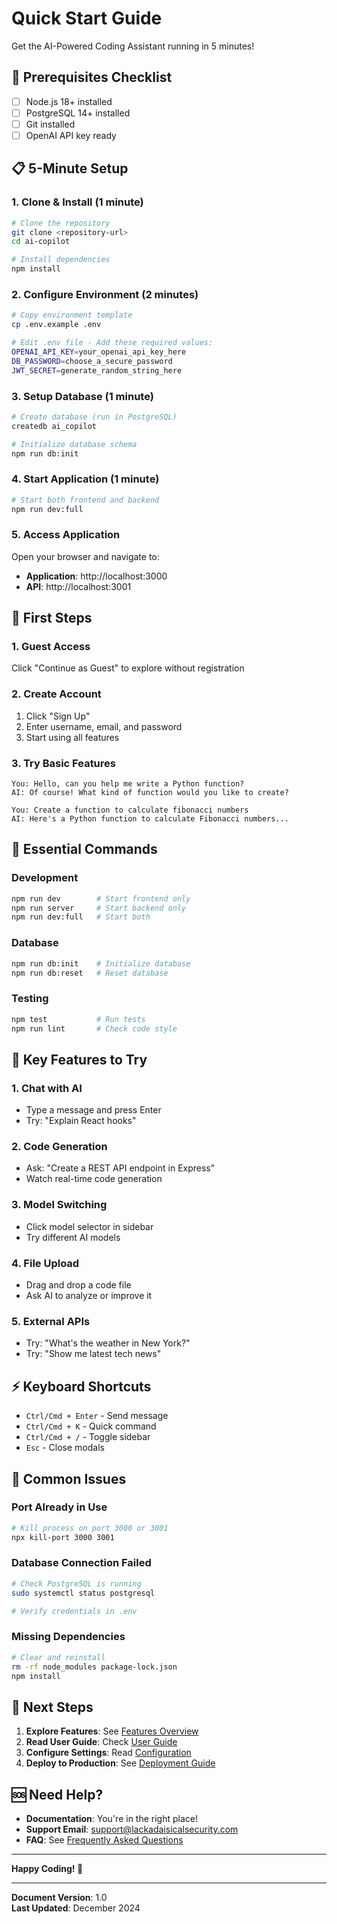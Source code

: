 # Quick Start Guide

Get the AI-Powered Coding Assistant running in 5 minutes!

## 🚀 Prerequisites Checklist

- [ ] Node.js 18+ installed
- [ ] PostgreSQL 14+ installed
- [ ] Git installed
- [ ] OpenAI API key ready

## 📋 5-Minute Setup

### 1. Clone & Install (1 minute)
```bash
# Clone the repository
git clone <repository-url>
cd ai-copilot

# Install dependencies
npm install
```

### 2. Configure Environment (2 minutes)
```bash
# Copy environment template
cp .env.example .env

# Edit .env file - Add these required values:
OPENAI_API_KEY=your_openai_api_key_here
DB_PASSWORD=choose_a_secure_password
JWT_SECRET=generate_random_string_here
```

### 3. Setup Database (1 minute)
```bash
# Create database (run in PostgreSQL)
createdb ai_copilot

# Initialize database schema
npm run db:init
```

### 4. Start Application (1 minute)
```bash
# Start both frontend and backend
npm run dev:full
```

### 5. Access Application
Open your browser and navigate to:
- **Application**: http://localhost:3000
- **API**: http://localhost:3001

## 🎯 First Steps

### 1. Guest Access
Click "Continue as Guest" to explore without registration

### 2. Create Account
1. Click "Sign Up"
2. Enter username, email, and password
3. Start using all features

### 3. Try Basic Features
```
You: Hello, can you help me write a Python function?
AI: Of course! What kind of function would you like to create?

You: Create a function to calculate fibonacci numbers
AI: Here's a Python function to calculate Fibonacci numbers...
```

## 🔑 Essential Commands

### Development
```bash
npm run dev        # Start frontend only
npm run server     # Start backend only
npm run dev:full   # Start both
```

### Database
```bash
npm run db:init    # Initialize database
npm run db:reset   # Reset database
```

### Testing
```bash
npm test           # Run tests
npm run lint       # Check code style
```

## 🎨 Key Features to Try

### 1. Chat with AI
- Type a message and press Enter
- Try: "Explain React hooks"

### 2. Code Generation
- Ask: "Create a REST API endpoint in Express"
- Watch real-time code generation

### 3. Model Switching
- Click model selector in sidebar
- Try different AI models

### 4. File Upload
- Drag and drop a code file
- Ask AI to analyze or improve it

### 5. External APIs
- Try: "What's the weather in New York?"
- Try: "Show me latest tech news"

## ⚡ Keyboard Shortcuts

- `Ctrl/Cmd + Enter` - Send message
- `Ctrl/Cmd + K` - Quick command
- `Ctrl/Cmd + /` - Toggle sidebar
- `Esc` - Close modals

## 🔧 Common Issues

### Port Already in Use
```bash
# Kill process on port 3000 or 3001
npx kill-port 3000 3001
```

### Database Connection Failed
```bash
# Check PostgreSQL is running
sudo systemctl status postgresql

# Verify credentials in .env
```

### Missing Dependencies
```bash
# Clear and reinstall
rm -rf node_modules package-lock.json
npm install
```

## 📖 Next Steps

1. **Explore Features**: See [Features Overview](./FEATURES.md)
2. **Read User Guide**: Check [User Guide](./USER_GUIDE.md)
3. **Configure Settings**: Read [Configuration](./CONFIGURATION.md)
4. **Deploy to Production**: See [Deployment Guide](./DEPLOYMENT.md)

## 🆘 Need Help?

- **Documentation**: You're in the right place!
- **Support Email**: support@lackadaisicalsecurity.com
- **FAQ**: See [Frequently Asked Questions](./FAQ.md)

---

**Happy Coding! 🚀**

---

**Document Version**: 1.0  
**Last Updated**: December 2024
